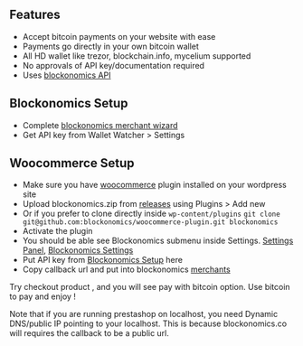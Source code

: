 Features
--------
- Accept bitcoin payments on your website with ease
- Payments go directly in your own bitcoin wallet
- All HD wallet like trezor, blockchain.info, mycelium supported
- No approvals of API key/documentation required
- Uses [blockonomics API](https://www.blockonomics.co/views/api.html)

Blockonomics Setup
-----------------
- Complete [blockonomics merchant wizard](https://www.blockonomics.co/merchants) 
- Get API key from Wallet Watcher > Settings


Woocommerce Setup
-----------------
- Make sure you have [woocommerce](https://wordpress.org/plugins/woocommerce/) plugin installed on your wordpress site
- Upload blockonomics.zip from [releases](https://github.com/blockonomics/woocommerce-plugin/releases) using Plugins > Add new 
- Or if you prefer to clone directly inside `wp-content/plugins`
`git clone git@github.com:blockonomics/woocommerce-plugin.git blockonomics`
- Activate the plugin
- You should be able see Blockonomics submenu inside Settings. [Settings
  Panel](panel.png), [Blockonomics Settings](settings.png)
- Put API key from [Blockonomics Setup](#blockonomics-setup) here
- Copy callback url and put into blockonomics [merchants](https://www.blockonomics.co/merchants)


Try checkout product , and you will see pay with bitcoin option.
Use bitcoin to pay and enjoy !

Note that if you are running prestashop on localhost, you need Dynamic
DNS/public IP pointing to your localhost.
This is because blockonomics.co will requires the callback to be a public url.
